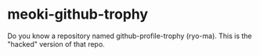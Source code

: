 # meoki-github-trophy
Do you know a repository named github-profile-trophy (ryo-ma). This is the "hacked" version of that repo.
